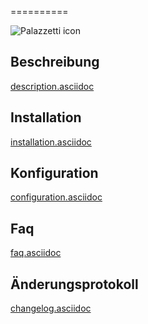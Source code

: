  
==========

![Palazzetti icon](../images/Palazzetti_icon.png)



Beschreibung 
-----------

[description.asciidoc](description.asciidoc)

Installation 
------------

[installation.asciidoc](installation.asciidoc)

Konfiguration 
-------------

[configuration.asciidoc](configuration.asciidoc)

Faq 
---

[faq.asciidoc](faq.asciidoc)

Änderungsprotokoll 
---------

[changelog.asciidoc](changelog.asciidoc)
